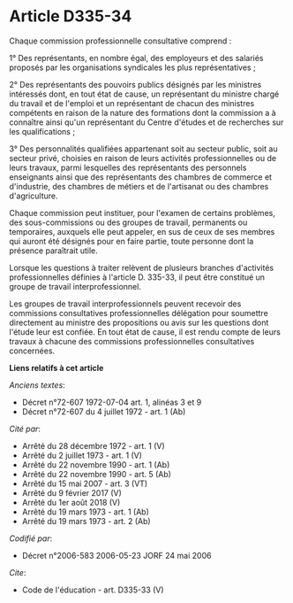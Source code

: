 # Article D335-34

Chaque commission professionnelle consultative comprend :

1° Des représentants, en nombre égal, des employeurs et des salariés proposés par les organisations syndicales les plus
représentatives ;

2° Des représentants des pouvoirs publics désignés par les ministres intéressés dont, en tout état de cause, un représentant
du ministre chargé du travail et de l'emploi et un représentant de chacun des ministres compétents en raison de la nature des
formations dont la commission a à connaître ainsi qu'un représentant du Centre d'études et de recherches sur les
qualifications ;

3° Des personnalités qualifiées appartenant soit au secteur public, soit au secteur privé, choisies en raison de leurs
activités professionnelles ou de leurs travaux, parmi lesquelles des représentants des personnels enseignants ainsi que des
représentants des chambres de commerce et d'industrie, des chambres de métiers et de l'artisanat ou des chambres
d'agriculture.

Chaque commission peut instituer, pour l'examen de certains problèmes, des sous-commissions ou des groupes de travail,
permanents ou temporaires, auxquels elle peut appeler, en sus de ceux de ses membres qui auront été désignés pour en faire
partie, toute personne dont la présence paraîtrait utile.

Lorsque les questions à traiter relèvent de plusieurs branches d'activités professionnelles définies à l'article D. 335-33,
il peut être constitué un groupe de travail interprofessionnel.

Les groupes de travail interprofessionnels peuvent recevoir des commissions consultatives professionnelles délégation pour
soumettre directement au ministre des propositions ou avis sur les questions dont l'étude leur est confiée. En tout état de
cause, il est rendu compte de leurs travaux à chacune des commissions professionnelles consultatives concernées.

**Liens relatifs à cet article**

_Anciens textes_:

  - Décret n°72-607 1972-07-04 art. 1, alinéas 3 et 9
  - Décret n°72-607 du 4 juillet 1972 - art. 1 (Ab)

_Cité par_:

  - Arrêté du 28 décembre 1972 - art. 1 (V)
  - Arrêté du 2 juillet 1973 - art. 1 (V)
  - Arrêté du 22 novembre 1990 - art. 1 (Ab)
  - Arrêté du 22 novembre 1990 - art. 5 (Ab)
  - Arrêté du 15 mai 2007 - art. 3 (VT)
  - Arrêté du 9 février 2017 (V)
  - Arrêté du 1er août 2018 (V)
  - Arrêté du 19 mars 1973 - art. 1 (Ab)
  - Arrêté du 19 mars 1973 - art. 2 (Ab)

_Codifié par_:

  - Décret n°2006-583 2006-05-23 JORF 24 mai 2006

_Cite_:

  - Code de l'éducation - art. D335-33 (V)
